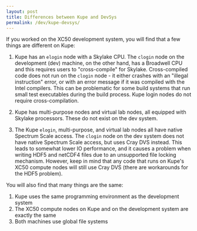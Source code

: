 ```yaml
---
layout: post
title: Differences between Kupe and DevSys
permalink: /dev/kupe-devsys/
---
```


If you worked on the XC50 development system, you will find that a few things are different on Kupe:

1. Kupe has an `elogin` node with a Skylake CPU. The `clogin` node on the development (dev) machine, on the other hand, has a Broadwell CPU and this requires users to "cross-compile" for Skylake. Cross-compiled code does not run on the `clogin` node - it either crashes with an "illegal instruction" error, or with an error message if it was compiled with the Intel compilers. This can be problematic for some build systems that run small test executables during the build process. Kupe login nodes do not require cross-compilation.

2. Kupe has multi-purpose nodes and virtual lab nodes, all equipped with Skylake processors. These do not exist on the dev system.

3. The Kupe `elogin`, multi-purpose, and virtual lab nodes all have native Spectrum Scale access.  The `clogin` node on the dev system does not have native Spectrum Scale access, but uses Cray DVS instead. This leads to somewhat lower IO performance, and it causes a problem when writing HDF5 and netCDF4 files due to an unsupported file locking mechanism. However, keep in mind that any code that runs on Kupe's XC50 compute nodes will still use Cray DVS (there are workarounds for the HDF5 problem).

You will also find that many things are the same:

1. Kupe uses the same programming environment as the development system
2. The XC50 compute nodes on Kupe and on the development system are exactly the same
3. Both machines use global file systems
